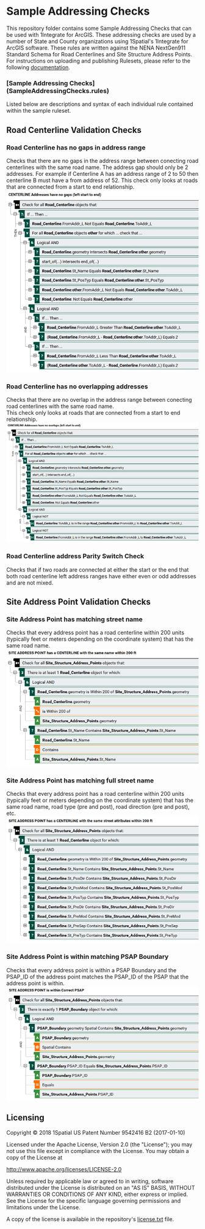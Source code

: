 # Sample Addressing Checks
This repository folder contains some Sample Addressing Checks that can be used with 1Integrate for ArcGIS.
These addressing checks are used by a number of State and County organizations using 1Spatial's 1Integrate for ArcGIS software. 
These rules are written against the NENA NextGen911 Standard Schema for Road Centerlines and Site Structure Address Points.
For instructions on uploading and publishing Rulesets, please refer to the following [documentation](https://1spatial.com/documentation/1integrate-arcgis/v2/Topics/Rules/Free_Rulesets.htm).

### [Sample Addressing Checks] (SampleAddressingChecks.rules)
Listed below are descriptions and syntax of each individual rule contained within the sample ruleset.

## Road Centerline Validation Checks

### Road Centerline has no gaps in address range
Checks that there are no gaps in the address range between conecting road centerlines with the same road name.  The address gap should only be 2 addresses.  For example if Centerline A has an address range of 2 to 50 then centerline B must have a from address of 52.
This check only looks at roads that are connected from a start to end relationship.
![Alt text](img/CenterlineAddressesHaveNoGaps_Rule.png?raw=true "Centerline Address Range Gap Rule Screenshot")

### Road Centerline has no overlapping addresses
Checks that there are no overlap in the address range between conecting road centerlines with the same road name.  
This check only looks at roads that are connected from a start to end relationship.
![Alt text](img/CenterlineAddressesHaveNoOverlaps_Rule.png?raw=true "Centerline Address Range Overlap Rule Screenshot")

### Road Centerline address Parity Switch Check
Checks that if two roads are connected at either the start or the end that both road centerline left address ranges have either even or odd addresses and are not mixed.


## Site Address Point Validation Checks
### Site Address Point has matching street name
Checks that every address point has a road centerline within 200 units (typically feet or meters depending on the coordinate system) that has the same road name.
![Alt text](img/SSAPHasCenterlineWithSameName_Rule.png?raw=true "SSAP vs Centerline Street Name Rule Screenshot")

### Site Address Point has matching full street name
Checks that every address point has a road centerline within 200 units (typically feet or meters depending on the coordinate system) that has the same road name, road type (pre and post), road direction (pre and post), etc.
![Alt text](img/SSAPHasCenterlineWithSameStreetAttributes_Rule.png?raw=true "SSAP vs Centerline Street Attributes Rule Screenshot")

### Site Address Point is within matching PSAP Boundary
Checks that every address point is within a PSAP Boundary and the PSAP_ID of the address point matches the PSAP_ID of the PSAP that the address point is within.
![Alt text](img/SSAPWithinCorrectPSAP_Rule.png?raw=true "SSAP Within Correct PSAP Rule Screenshot")


## Licensing
Copyright © 2018 1Spatial US Patent Number 9542416 B2 (2017-01-10)

Licensed under the Apache License, Version 2.0 (the "License");
you may not use this file except in compliance with the License.
You may obtain a copy of the License at

   http://www.apache.org/licenses/LICENSE-2.0

Unless required by applicable law or agreed to in writing, software
distributed under the License is distributed on an "AS IS" BASIS,
WITHOUT WARRANTIES OR CONDITIONS OF ANY KIND, either express or implied.
See the License for the specific language governing permissions and
limitations under the License.

A copy of the license is available in the repository's [license.txt](LICENSE) file.